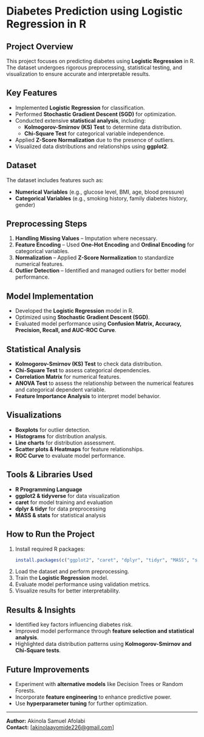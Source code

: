 

# Diabetes Prediction using Logistic Regression in R  

## Project Overview  
This project focuses on predicting diabetes using **Logistic Regression** in R. The dataset undergoes rigorous preprocessing, statistical testing, and visualization to ensure accurate and interpretable results.  

## Key Features  
- Implemented **Logistic Regression** for classification.  
- Performed **Stochastic Gradient Descent (SGD)** for optimization.  
- Conducted extensive **statistical analysis**, including:  
  - **Kolmogorov-Smirnov (KS) Test** to determine data distribution.  
  - **Chi-Square Test** for categorical variable independence.  
- Applied **Z-Score Normalization** due to the presence of outliers.  
- Visualized data distributions and relationships using **ggplot2**.  

## Dataset  
The dataset includes features such as:  
- **Numerical Variables** (e.g., glucose level, BMI, age, blood pressure)  
- **Categorical Variables** (e.g., smoking history, family diabetes history, gender)  

## Preprocessing Steps  
1. **Handling Missing Values** – Imputation where necessary.  
2. **Feature Encoding** – Used **One-Hot Encoding** and **Ordinal Encoding** for categorical variables.  
3. **Normalization** – Applied **Z-Score Normalization** to standardize numerical features.  
4. **Outlier Detection** – Identified and managed outliers for better model performance.  

## Model Implementation  
- Developed the **Logistic Regression** model in R.  
- Optimized using **Stochastic Gradient Descent (SGD)**.  
- Evaluated model performance using **Confusion Matrix, Accuracy, Precision, Recall, and AUC-ROC Curve**.  

## Statistical Analysis  
- **Kolmogorov-Smirnov (KS) Test** to check data distribution.  
- **Chi-Square Test** to assess categorical dependencies.  
- **Correlation Matrix** for numerical features.  
- **ANOVA Test** to assess the relationship between the numerical features and categorical dependent variable.
- **Feature Importance Analysis** to interpret model behavior.  

## Visualizations  
- **Boxplots** for outlier detection.  
- **Histograms** for distribution analysis.  
- **Line charts** for distribution assessment.
- **Scatter plots & Heatmaps** for feature relationships.  
- **ROC Curve** to evaluate model performance.  

## Tools & Libraries Used  
- **R Programming Language**  
- **ggplot2 & tidyverse** for data visualization  
- **caret** for model training and evaluation  
- **dplyr & tidyr** for data preprocessing  
- **MASS & stats** for statistical analysis  

## How to Run the Project  
1. Install required R packages:  
   ```r  
   install.packages(c("ggplot2", "caret", "dplyr", "tidyr", "MASS", "stats", 'ggpubr))  
   ```  
2. Load the dataset and perform preprocessing.  
3. Train the **Logistic Regression** model.  
4. Evaluate model performance using validation metrics.  
5. Visualize results for better interpretability.  

## Results & Insights  
- Identified key factors influencing diabetes risk.  
- Improved model performance through **feature selection and statistical analysis**.  
- Highlighted data distribution patterns using **Kolmogorov-Smirnov and Chi-Square tests**.  

## Future Improvements  
- Experiment with **alternative models** like Decision Trees or Random Forests.  
- Incorporate **feature engineering** to enhance predictive power.  
- Use **hyperparameter tuning** for further optimization.  

---  
**Author:** Akinola Samuel Afolabi  
**Contact:** [akinolaayomide226@gmail.com]  

